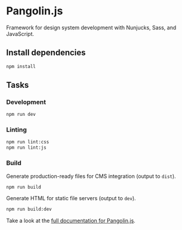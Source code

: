 # Pangolin.js

Framework for design system development with Nunjucks, Sass, and JavaScript.

## Install dependencies

```bash
npm install
```

## Tasks

### Development

```bash
npm run dev
```

### Linting

```bash
npm run lint:css
npm run lint:js
```

### Build

Generate production-ready files for CMS integration (output to `dist`).

```bash
npm run build
```

Generate HTML for static file servers (output to `dev`).

```bash
npm run build:dev
```

Take a look at the [full documentation for Pangolin.js](https://pangolinjs.org).
